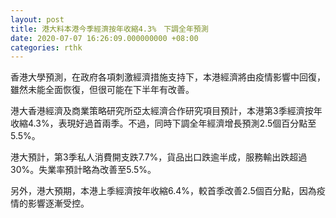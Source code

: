 ```yaml
---
layout: post
title: 港大料本港今季經濟按年收縮4.3%　下調全年預測
date: 2020-07-07 16:26:09.000000000 +08:00
categories: rthk
---
```


香港大學預測，在政府各項刺激經濟措施支持下，本港經濟將由疫情影響中回復，雖然未能全面恢復，但很可能在下半年有改善。

港大香港經濟及商業策略研究所亞太經濟合作研究項目預計，本港第3季經濟按年收縮4.3%，表現好過首兩季。不過，同時下調全年經濟增長預測2.5個百分點至5.5%。

港大預計，第3季私人消費開支跌7.7%，貨品出口跌逾半成，服務輸出跌超過30%。失業率預計略為改善至5.5%。

另外，港大預期，本港上季經濟按年收縮6.4%，較首季改善2.5個百分點，因為疫情的影響逐漸受控。
